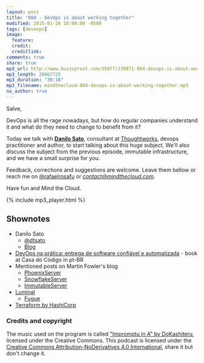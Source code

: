 ```yaml
---
layout: post
title: "004 - DevOps is about working together"
modified: 2015-01-26 10:00:00 -0500
tags: [deveops]
image:
  feature:
  credit:
  creditlink:
comments: true
share: true
mp3_url: http://www.buzzsprout.com/35077/239871-004-devops-is-about-working-together.mp3
mp3_length: 29067725
mp3_duration: "30:16"
mp3_filename: mindthecloud-004-devops-is-about-working-together.mp3
no_author: true
---
```

Salve,

DevOps is all the rage nowadays, but how do regular companies understand it and what do they need to change to benefit from it?

Today we talk with **[Danilo Sato](https://twitter.com/dtsato)**, consultant at [Thoughtworks](http://www.thoughtworks.com/?utm_source=mindthecloud), devops practitioner and author, to start talking about this huge subject. We'll also discuss the subject from the previous episode, immutable infrastructure, and we have a small surprise for you.

Feedback, corrections and suggestions are welcome. Leave them bellow or reach me on [@rafaelrosafu](https://twitter.com/rafaelrosafu) or *contact@mindthecloud.com*.

Have fun and Mind the Cloud.

{% include mp3_player.html %}

## Shownotes
* Danilo Sato
  * [@dtsato](https://twitter.com/dtsato)
  * [Blog](http://www.dtsato.com/blog/)
* [DevOps na prática: entrega de software confiável e automatizada](http://www.casadocodigo.com.br/products/livro-devops?utm_source=mindthecloud) - book at Casa do Código in pt-BR
* Mentioned posts on Martin Fowler's blog
  * [PhoenixServer](http://martinfowler.com/bliki/PhoenixServer.html?utm_source=mindthecloud)
  * [SnowflakeServer](http://martinfowler.com/bliki/SnowflakeServer.html?utm_source=mindthecloud)
  * [ImmutableServer](http://martinfowler.com/bliki/ImmutableServer.html?utm_source=mindthecloud)
* [Luminal](http://luminal.com/?utm_source=mindthecloud)
  * [Fugue](https://fugue.it/?utm_source=mindthecloud)
* [Terraform by HashiCorp](https://www.terraform.io/?utm_source=mindthecloud)

### Credits and copyright
The music used on the program is called ["Impromptu in A" by DoKashiteru](http://dig.ccmixter.org/files/DoKashiteru/24766), licensed under the Creative Commons. This podcast is licensed under the [Creative Commons Attribution-NoDerivatives 4.0 International](https://creativecommons.org/licenses/by-nd/4.0/), share it but don't change it.
